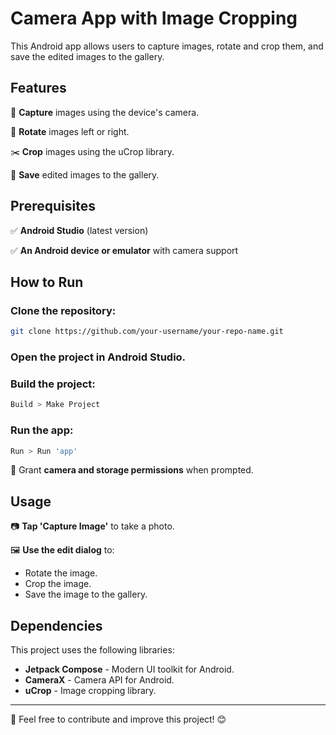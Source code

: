 # Camera App with Image Cropping

This Android app allows users to capture images, rotate and crop them, and save the edited images to the gallery.

## Features

📸 **Capture** images using the device's camera.

🔄 **Rotate** images left or right.

✂️ **Crop** images using the uCrop library.

💾 **Save** edited images to the gallery.

## Prerequisites

✅ **Android Studio** (latest version)

✅ **An Android device or emulator** with camera support

## How to Run

### Clone the repository:
```sh
git clone https://github.com/your-username/your-repo-name.git
```

### Open the project in Android Studio.

### Build the project:
```sh
Build > Make Project
```

### Run the app:
```sh
Run > Run 'app'
```

📌 Grant **camera and storage permissions** when prompted.

## Usage

📷 **Tap 'Capture Image'** to take a photo.

🖼 **Use the edit dialog** to:

- Rotate the image.
- Crop the image.
- Save the image to the gallery.

## Dependencies

This project uses the following libraries:

- **Jetpack Compose** - Modern UI toolkit for Android.
- **CameraX** - Camera API for Android.
- **uCrop** - Image cropping library.

---

📢 Feel free to contribute and improve this project! 😊
